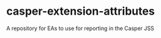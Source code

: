 casper-extension-attributes
===========================

A repository for EAs to use for reporting in the Casper JSS
